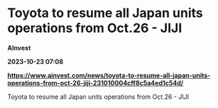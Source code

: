 # Toyota to resume all Japan units operations from Oct.26 - JIJI
**AInvest**

**2023-10-23 07:08**

**https://www.ainvest.com/news/toyota-to-resume-all-japan-units-operations-from-oct-26-jiji-231010004cff8c5a4ed1c54d/**

Toyota to resume all Japan units operations from Oct.26 - JIJI